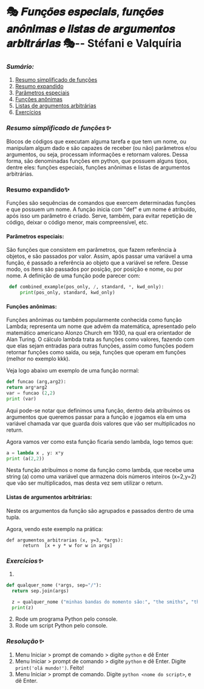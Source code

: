 # 🎭 𝑭𝒖𝒏𝒄̧𝒐̃𝒆𝒔 𝒆𝒔𝒑𝒆𝒄𝒊𝒂𝒊𝒔, 𝒇𝒖𝒏𝒄̧𝒐̃𝒆𝒔 𝒂𝒏𝒐̂𝒏𝒊𝒎𝒂𝒔 𝒆 𝒍𝒊𝒔𝒕𝒂𝒔 𝒅𝒆 𝒂𝒓𝒈𝒖𝒎𝒆𝒏𝒕𝒐𝒔 𝒂𝒓𝒃𝒊𝒕𝒓𝒂́𝒓𝒊𝒂𝒔  🎭-- Stéfani e Valquíria

### *Sumário:*
1. [Resumo simplificado de funções](#Resumo-simplificado-de-funções✨)
2. [Resumo expandido](#Resumo-expandido✨)
3. [Parâmetros especiais](#Parâmetros-especiais)
4. [Funções anônimas](#Funções-anônimas)
5. [Listas de argumentos arbitrárias](#Listas-de-argumentos-arbitrárias)
6. [Exercícios](#Exercícios)

### *Resumo simplificado de funções✨*

Blocos de códigos que executam alguma tarefa e que tem um nome, ou manipulam algum dado e são capazes de receber (ou não) parâmetros e/ou argumentos, ou seja, processam informações e retornam valores. Dessa forma, são denominadas funções em python, que possuem alguns tipos, dentre eles: funções especiais, funções anônimas e listas de argumentos arbitrárias. 


### Resumo expandido✨

Funções são sequências de comandos que exercem determinadas funções e que possuem um nome. A função inicia com "def" e um nome é atribuído, após isso um parâmetro é criado. Serve, também, para evitar repetição de código, deixar o código menor, mais compreensível, etc. 

#### Parâmetros especiais: 
São funções que consistem em parâmetros, que fazem referência à objetos, e são passados por valor. Assim, após passar uma variável a uma função, é passado a referência ao objeto que a variável se refere. Desse modo, os ítens são passados por posição, por posição e nome, ou por nome.
A definição de uma função pode parecer com:
```python
 def combined_example(pos_only, /, standard, *, kwd_only):
     print(pos_only, standard, kwd_only)
```

#### Funções anônimas: 
Funções anônimas ou também popularmente conhecida como
função Lambda; representa um nome que advém da matemática,
apresentado pelo matemático americano Alonzo Church em 1930, na qual era
orientador de Alan Turing. O cálculo lambda trata as funções como
valores, fazendo com que elas sejam entradas para outras funções, assim
como funções podem retornar funções como saída, ou seja, funções que
operam em funções (melhor no exemplo kkk).

Veja logo abaixo um exemplo de uma função normal:

```python
def funcao (arg,arg2):
return arg*arg2
var = funcao (2,2)
print (var)
```
Aqui pode-se notar que definimos uma função, dentro dela atribuímos os
argumentos que queremos passar para a função e jogamos ela em uma
variável chamada var que guarda dois valores que vão ser multiplicados no
return. 

Agora vamos ver como esta função ficaria sendo lambda, logo temos que:

```python
a = lambda x , y: x*y
print (a(2,2))
```

Nesta função atribuímos o nome da função como lambda, que recebe uma
string (a) como uma variável que armazena dois números inteiros (x=2,y=2)
que vão ser multiplicados, mas desta vez sem utilizar o return.

#### Listas de argumentos arbitrárias:
 Neste os argumentos da função são agrupados e passados dentro de uma tupla.

 Agora, vendo este exemplo na prática:

``` 
def argumentos_arbitrarias (x, y=3, *args):
      return  [x + y * w for w in args]
```

### *Exercícios✨*

1. 
```Python
def qualquer_nome (*args, sep="/"):
  return sep.join(args)

  z = qualquer_nome ("minhas bandas do momento são:", "the smiths", "the verve" , "e matchbox twenty") 
  print(z)
  ```

2. Rode um programa Python pelo console.
3. Rode um script Python pelo console.

### *Resolução✨*

1. Menu Iniciar > prompt de comando > digite `python` e dê Enter
2. Menu Iniciar > prompt de comando > digite `python` e dê Enter. Digite `print('olá mundo!')`. Feito!
3. Menu Iniciar > prompt de comando. Digite `python <nome do script>`, e dê Enter.